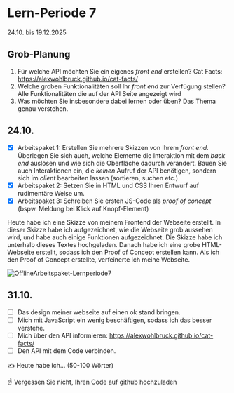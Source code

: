 # Lern-Periode 7

24.10. bis 19.12.2025

## Grob-Planung

1. Für welche API möchten Sie ein eigenes *front end* erstellen? Cat Facts: https://alexwohlbruck.github.io/cat-facts/
2. Welche groben Funktionalitäten soll Ihr *front end* zur Verfügung stellen? Alle Funktionalitäten die auf der API Seite angezeigt wird
3. Was möchten Sie insbesondere dabei lernen oder üben? Das Thema genau verstehen.

## 24.10.

- [x] Arbeitspaket 1: Erstellen Sie mehrere Skizzen von Ihrem *front end*. Überlegen Sie sich auch, welche Elemente die Interaktion mit dem *back end* auslösen und wie sich die Oberfläche dadurch verändert. Bauen Sie auch Interaktionen ein, die *keinen* Aufruf der API benötigen, sondern sich im *client* bearbeiten lassen (sortieren, suchen etc.)
- [x] Arbeitspaket 2: Setzen Sie in HTML und CSS Ihren Entwurf auf rudimentäre Weise um.
- [x] Arbeitspaket 3: Schreiben Sie ersten JS-Code als *proof of concept* (bspw. Meldung bei Klick auf Knopf-Element)

Heute habe ich eine Skizze von meinem Frontend der Webseite erstellt. In dieser Skizze habe ich aufgezeichnet, wie die Webseite grob aussehen wird, und habe auch einige Funktionen aufgezeichnet. Die Skizze habe ich unterhalb dieses Textes hochgeladen. Danach habe ich eine grobe HTML-Webseite erstellt, sodass ich den Proof of Concept erstellen kann. Als ich den Proof of Concept erstellte, verfeinerte ich meine Webseite. 

![OfflineArbeitspaket-Lernperiode7](https://github.com/user-attachments/assets/7a783ec7-4ed1-495f-b9bc-40cfd9d5b21a)


## 31.10.

- [ ] Das design meiner webseite auf einen ok stand bringen.
- [ ] Mich mit JavaScript ein wenig beschäftigen, sodass ich das besser verstehe.
- [ ] Mich über den API informieren: https://alexwohlbruck.github.io/cat-facts/
- [ ] Den API mit dem Code verbinden.

✍️ Heute habe ich... (50-100 Wörter)

☝️ Vergessen Sie nicht, Ihren Code auf github hochzuladen






